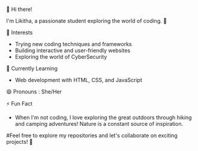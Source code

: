 👋 Hi there!

I'm Likitha, a passionate student exploring the world of coding. 🚀

👀 Interests
- Trying new coding techniques and frameworks
- Building interactive and user-friendly websites
- Exploring the world of CyberSecurity

🌱 Currently Learning
- Web development with HTML, CSS, and JavaScript

😄 Pronouns : She/Her

⚡ Fun Fact
- When I'm not coding, I love exploring the great outdoors through hiking and camping adventures! Nature is a constant source of inspiration.

#Feel free to explore my repositories and let's collaborate on exciting projects! 🤝
